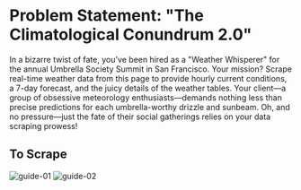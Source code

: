 ﻿# Problem Statement: "The Climatological Conundrum 2.0"
In a bizarre twist of fate, you've been hired as a "Weather Whisperer" for the annual Umbrella Society Summit in San Francisco. Your mission? Scrape real-time weather data from this page to provide hourly current conditions, a 7-day forecast, and the juicy details of the weather tables. Your client—a group of obsessive meteorology enthusiasts—demands nothing less than precise predictions for each umbrella-worthy drizzle and sunbeam. Oh, and no pressure—just the fate of their social gatherings relies on your data scraping prowess!
## To Scrape
![guide-01](https://github.com/user-attachments/assets/27afe6cb-8864-445b-98bd-498399e2e07a)
![guide-02](https://github.com/user-attachments/assets/9984ec6b-06d7-4e4b-8660-14dffce5bed1)

